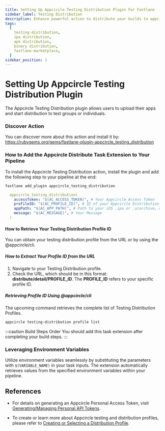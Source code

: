 ```yaml
---
title: Setting Up Appcircle Testing Distribution Plugin For Fastlane
sidebar_label: Testing Distribution
description: Enhance powerful action to distribute your builds to appcircle with fastlane
tags:
  [
    testing-distribution,
    ipa distribution,
    apk distribution,
    binary distribution,
    fastlane-marketplace,
  ]
sidebar_position: 1
---
```


# Setting Up Appcircle Testing Distribution Plugin

The Appcircle Testing Distribution plugin allows users to upload their apps and start distribution to test groups or individuals.

### Discover Action

You can discover more about this action and install it by:
https://rubygems.org/gems/fastlane-plugin-appcircle_testing_distribution

### How to Add the Appcircle Distribute Task Extension to Your Pipeline

To install the Appcircle Testing Distribution action, install the plugin and add the following step to your pipeline at the end:

```bash
fastlane add_plugin appcircle_testing_distribution
```

```yml
  appcircle_testing_distribution(
    accessToken: "$(AC_ACCESS_TOKEN)", # Your Appcircle Access Token
    profileID: "$(AC_PROFILE_ID)", # ID of your Appcircle Distribution Profile
    appPath: "$(AC_APP_PATH)", # Path to your iOS .ipa or .xcarchive, or Android APK or App Bundle
    message: "$(AC_MESSAGE)", # Your Message
  )
```

#### How to Retrieve Your Testing Distribution Profile ID

You can obtain your testing distribution profile from the URL or by using the @appcircle/cli.

##### How to Extract Your Profile ID from the URL

1. Navigate to your Testing Distribution profile.
2. Check the URL, which should be in this format: **distribute/detail/PROFILE_ID**. The **PROFILE_ID** refers to your specific profile ID.

##### Retrieving Profile ID Using @appcircle/cli

The upcoming command retrieves the complete list of Testing Distribution Profiles.

```bash
appcircle testing-distribution profile list
```

:::caution Build Steps Order
You should add this task extension after completing your build steps.
:::

### Leveraging Environment Variables

Utilize environment variables seamlessly by substituting the parameters with `$(VARIABLE_NAME)` in your task inputs. The extension automatically retrieves values from the specified environment variables within your pipeline.

## References

- For details on generating an Appcircle Personal Access Token, visit [Generating/Managing Personal API Tokens](/appcircle-api/api-authentication#generatingmanaging-the-personal-api-tokens).

- To create or learn more about Appcircle testing and distribution profiles, please refer to [Creating or Selecting a Distribution Profile](/distribute/create-or-select-a-distribution-profile).
